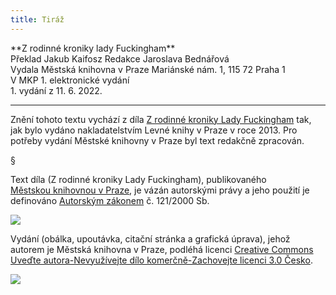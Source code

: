 ```yaml
---
title: Tiráž
---
```


<section>  
**Z rodinné kroniky lady Fuckingham**  
</section>  
<section>  
Překlad Jakub Kaifosz  
Redakce Jaroslava Bednářová  
</section>  
<section>  
Vydala Městská knihovna v Praze  
Mariánské nám. 1, 115 72 Praha 1  
</section>  
<section>  
V MKP 1. elektronické vydání  
</section>  
<section>  
</section>  
1. vydání z 11. 6. 2022.

***

<section>

Znění tohoto textu vychází z díla [Z rodinné kroniky Lady Fuckingham](https://search.mlp.cz/cz/titul/z-rodinne-kroniky-lady-fuckingham/4400253/#book-content) tak, jak bylo vydáno nakladatelstvím Levné knihy v Praze v roce 2013. Pro potřeby vydání Městské knihovny v Praze byl text redakčně zpracován.

§

Text díla (Z rodinné kroniky Lady Fuckingham), publikovaného [Městskou knihovnou v Praze](https://www.mlp.cz/cz/), je vázán autorskými právy a jeho použití je definováno [Autorským zákonem](https://www.mkcr.cz/predpisy-zakonu-709.html) č. 121/2000 Sb.

![](../Images/image001.jpg)

Vydání (obálka, upoutávka, citační stránka a grafická úprava), jehož autorem je Městská knihovna v Praze, podléhá licenci [Creative Commons Uveďte autora-Nevyužívejte dílo komerčně-Zachovejte licenci 3.0 Česko](https://creativecommons.org/licenses/by-nc-sa/3.0/cz/).


</section>

<section>

![](../Images/image002.jpg)

</section>